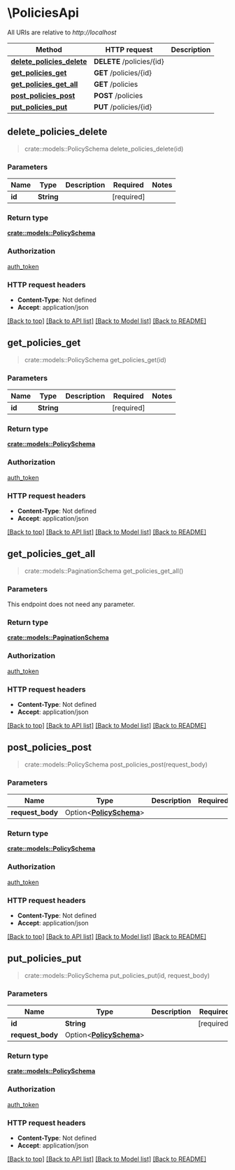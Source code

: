 # \PoliciesApi

All URIs are relative to *http://localhost*

Method | HTTP request | Description
------------- | ------------- | -------------
[**delete_policies_delete**](PoliciesApi.md#delete_policies_delete) | **DELETE** /policies/{id} | 
[**get_policies_get**](PoliciesApi.md#get_policies_get) | **GET** /policies/{id} | 
[**get_policies_get_all**](PoliciesApi.md#get_policies_get_all) | **GET** /policies | 
[**post_policies_post**](PoliciesApi.md#post_policies_post) | **POST** /policies | 
[**put_policies_put**](PoliciesApi.md#put_policies_put) | **PUT** /policies/{id} | 



## delete_policies_delete

> crate::models::PolicySchema delete_policies_delete(id)


### Parameters


Name | Type | Description  | Required | Notes
------------- | ------------- | ------------- | ------------- | -------------
**id** | **String** |  | [required] |

### Return type

[**crate::models::PolicySchema**](PolicySchema.md)

### Authorization

[auth_token](../README.md#auth_token)

### HTTP request headers

- **Content-Type**: Not defined
- **Accept**: application/json

[[Back to top]](#) [[Back to API list]](../README.md#documentation-for-api-endpoints) [[Back to Model list]](../README.md#documentation-for-models) [[Back to README]](../README.md)


## get_policies_get

> crate::models::PolicySchema get_policies_get(id)


### Parameters


Name | Type | Description  | Required | Notes
------------- | ------------- | ------------- | ------------- | -------------
**id** | **String** |  | [required] |

### Return type

[**crate::models::PolicySchema**](PolicySchema.md)

### Authorization

[auth_token](../README.md#auth_token)

### HTTP request headers

- **Content-Type**: Not defined
- **Accept**: application/json

[[Back to top]](#) [[Back to API list]](../README.md#documentation-for-api-endpoints) [[Back to Model list]](../README.md#documentation-for-models) [[Back to README]](../README.md)


## get_policies_get_all

> crate::models::PaginationSchema get_policies_get_all()


### Parameters

This endpoint does not need any parameter.

### Return type

[**crate::models::PaginationSchema**](PaginationSchema.md)

### Authorization

[auth_token](../README.md#auth_token)

### HTTP request headers

- **Content-Type**: Not defined
- **Accept**: application/json

[[Back to top]](#) [[Back to API list]](../README.md#documentation-for-api-endpoints) [[Back to Model list]](../README.md#documentation-for-models) [[Back to README]](../README.md)


## post_policies_post

> crate::models::PolicySchema post_policies_post(request_body)


### Parameters


Name | Type | Description  | Required | Notes
------------- | ------------- | ------------- | ------------- | -------------
**request_body** | Option<[**PolicySchema**](PolicySchema.md)> |  |  |

### Return type

[**crate::models::PolicySchema**](PolicySchema.md)

### Authorization

[auth_token](../README.md#auth_token)

### HTTP request headers

- **Content-Type**: Not defined
- **Accept**: application/json

[[Back to top]](#) [[Back to API list]](../README.md#documentation-for-api-endpoints) [[Back to Model list]](../README.md#documentation-for-models) [[Back to README]](../README.md)


## put_policies_put

> crate::models::PolicySchema put_policies_put(id, request_body)


### Parameters


Name | Type | Description  | Required | Notes
------------- | ------------- | ------------- | ------------- | -------------
**id** | **String** |  | [required] |
**request_body** | Option<[**PolicySchema**](PolicySchema.md)> |  |  |

### Return type

[**crate::models::PolicySchema**](PolicySchema.md)

### Authorization

[auth_token](../README.md#auth_token)

### HTTP request headers

- **Content-Type**: Not defined
- **Accept**: application/json

[[Back to top]](#) [[Back to API list]](../README.md#documentation-for-api-endpoints) [[Back to Model list]](../README.md#documentation-for-models) [[Back to README]](../README.md)


